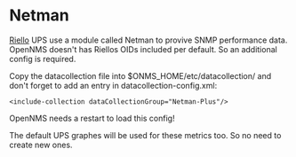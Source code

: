 # Netman

[Riello](http://www.riello-powersystems.de)  UPS use a module called Netman to provive SNMP performance data.
OpenNMS doesn't has Riellos OIDs included per default. So an additional config is required.

Copy the datacollection file into $ONMS_HOME/etc/datacollection/ and don't forget to add an entry in datacollection-config.xml:

`<include-collection dataCollectionGroup="Netman-Plus"/>`

OpenNMS needs a restart to load this config!

The default UPS graphes will be used for these metrics too. So no need to create new ones.
